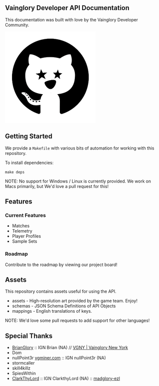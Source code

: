 Vainglory Developer API Documentation
-------------
This documentation was built with love by the Vainglory Developer Community.

![Image of OctOPAF](https://github.com/BrianGlory/images/blob/master/octopaf.png)

## Getting Started

We provide a `Makefile` with various bits of automation for working with this repository.

To install dependencies:

    make deps

NOTE: No support for Windows / Linux is currently provided.  We work on Macs primarily, but We'd love a pull request for this!

## Features

### Current Features

* Matches
* Telemetry
* Player Profiles
* Sample Sets

### Roadmap

Contribute to the roadmap by viewing our project board!


Assets
--------------------

This repository contains assets useful for using the API.

  * assets - High-resolution art provided by the game team.  Enjoy!
  * schemas - JSON Schema Definitions of API Objects
  * mappings - English translations of keys.

NOTE: We'd love some pull requests to add support for other languages!

Special Thanks
--------------------
  * [BrianGlory](http://twitter.com/BrianGlory) :: IGN Brian (NA) // [VGNY | Vainglory New York](http://www.vgny.org)
  * Dom
  * nullPoint3r [vgminer.com](http://www.vgminer.com) :: IGN nullPoint3r (NA)
  * stormcaller
  * skill4killz
  * SpiesWithin
  * [ClarkThyLord](https://github.com/ClarkThyLord) :: IGN ClarkthyLord (NA) :: [madglory-ezl](https://github.com/ClarkThyLord/madglory-ezl)
